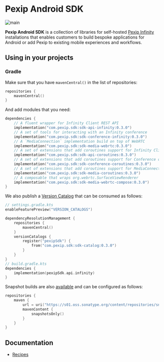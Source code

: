 # Pexip Android SDK

![main](https://github.com/pexip/pexip-android-sdk/actions/workflows/main.yml/badge.svg)

**Pexip Android SDK** is a collection of libraries for
self-hosted [Pexip Infinity](https://docs.pexip.com/admin/admin_intro.htm) installations that
enables customers to build bespoke applications for Android or add Pexip to existing mobile
experiences and workflows.

## Using in your projects

### Gradle

Make sure that you have `mavenCentral()` in the list of repositories:

```kotlin
repositories {
    mavenCentral()
}
```

And add modules that you need:

```kotlin
dependencies {
    // A fluent wrapper for Infinity Client REST API
    implementation("com.pexip.sdk:sdk-api-infinity:0.3.0")
    // A set of tools for interacting with an Infinity conference
    implementation("com.pexip.sdk:sdk-conference-infinity:0.3.0")
    // A `MediaConnection` implementation build on top of WebRTC
    implementation("com.pexip.sdk:sdk-media-webrtc:0.3.0")
    // A set of extensions that add coroutines support for Infinity Client REST API
    implementation("com.pexip.sdk:sdk-api-coroutines:0.3.0")
    // A set of extensions that add coroutines support for Conference object
    implementation("com.pexip.sdk:sdk-conference-coroutines:0.3.0")
    // A set of extensions that add coroutines support for MediaConnection object
    implementation("com.pexip.sdk:sdk-media-coroutines:0.3.0")
    // A composable that wraps org.webrtc.SurfaceViewRenderer
    implementation("com.pexip.sdk:sdk-media-webrtc-compose:0.3.0")
}
```

We also publish
a [Version Catalog](https://docs.gradle.org/current/userguide/platforms.html#sub:version-catalog)
that can be consumed as follows:

```kotlin
// settings.gradle.kts
enableFeaturePreview("VERSION_CATALOGS")

dependencyResolutionManagement {
    repositories {
        mavenCentral()
    }
    versionCatalogs {
        register("pexipSdk") {
            from("com.pexip.sdk:sdk-catalog:0.3.0")
        }
    }
}
// build.gradle.kts
dependencies {
    implementation(pexipSdk.api.infinity)
}
```

Snapshot builds are
also [available](https://s01.oss.sonatype.org/content/repositories/snapshots/com/pexip/sdk/) and can
be configured as follows:

```kotlin
repositories {
    maven {
        url = uri("https://s01.oss.sonatype.org/content/repositories/snapshots/")
        mavenContent {
            snapshotsOnly()
        }
    }
}
```

## Documentation

- [Recipes](docs/recipes.md)
